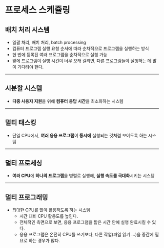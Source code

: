 # 프로세스 스케쥴링

## 배치 처리 시스템
* 일괄 처리,  배치 처리, batch processing
* 컴퓨터 프로그램 실행 요청 순서에 따라 순차적으로 프로그램을 실행하는 방식
* 한 번에 등록된 여러 프로그램을 순차적으로 실행 가능
* 앞에 프로그램이 실행 시간이 너무 오래 걸리면, 다른 프로그램들이 실행하는 데 많이 기다려야 한다.

- - - -

## 시분할 시스템
* **다중 사용자 지원**을 위해 **컴퓨터 응답 시간**을 최소화하는 시스템

- - - -

## 멀티 태스킹
* 단일 CPU에서, **여러 응용 프로그램**이 **동시에** 실행되는 것처럼 보이도록 하는 시스템

- - - -

## 멀티 프로세싱
* **여러 CPU**에 **하나의 프로그램**을 병렬로 실행해, **실행 속도를 극대화**시키는 시스템

- - - -

## 멀티 프로그래밍
* 최대한 CPU를 많이 활용하도록 하는 시스템
	* 시간 대비 CPU 활용도를 높인다.
	* 전체적인 측면으로 보면, 응용 프로그램을 짧은 시간 안에 실행 완료시킬 수 있다.
	* 응용 프로그램은 온전히 CPU를 쓰기보다, 다른 작업(파일 읽기 …)을 중간에 필요로 하는 경우가 많다.
